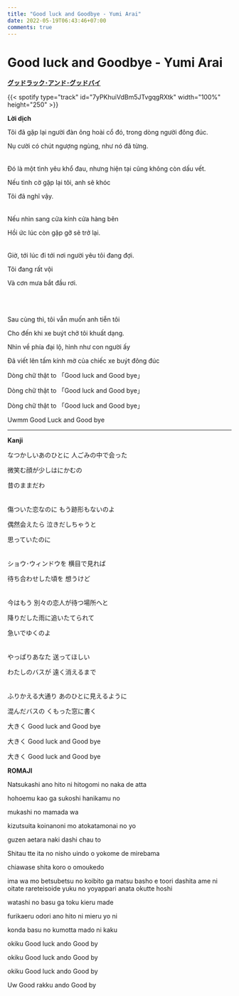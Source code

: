 ```yaml
---
title: "Good luck and Goodbye - Yumi Arai"
date: 2022-05-19T06:43:46+07:00
comments: true
---
```


# Good luck and Goodbye - Yumi Arai

**[グッドラック･アンド･グッドバイ](https://youtu.be/vAopUXkSolc)**

{{< spotify type="track" id="7yPKhuiVdBm5JTvgqgRXtk" width="100%" height="250" >}}


**Lời dịch**

Tôi đã gặp lại người đàn ông hoài cổ đó, trong dòng người đông đúc.

Nụ cười có chút ngượng ngùng, như nó đã từng.
\
\
\
Đó là một tình yêu khổ đau, nhưng hiện tại cũng không còn dấu vết.

Nếu tình cờ gặp lại tôi, anh sẽ khóc

Tôi đã nghĩ vậy.
\
\
\
Nếu nhìn sang cửa kính cửa hàng bên

Hồi ức lúc còn gặp gỡ sẽ trở lại.
\
\
\
Giờ, tới lúc đi tới nơi người yêu tôi đang đợi.

Tôi đang rất vội

Và cơn mưa bắt đầu rơi.

\
\
\
Sau cùng thì, tôi vẫn muốn anh tiễn tôi

Cho đến khi xe buýt chở tôi khuất dạng.

Nhìn về phía đại lộ, hình như con người ấy 

Đã viết lên tấm kính mờ của chiếc xe buýt đông đúc

Dòng chữ thật to 「Good luck and Good bye」

Dòng chữ thật to 「Good luck and Good bye」

Dòng chữ thật to 「Good luck and Good bye」


Uwmm Good Luck and Good bye

---

**Kanji**

なつかしいあのひとに 人ごみの中で会った

微笑む顔が少しはにかむの

昔のままだわ
\
\
\
傷ついた恋なのに もう跡形もないのよ

偶然会えたら 泣きだしちゃうと

思っていたのに
\
\
\
ショウ･ウィンドウを 横目で見れば

待ち合わせした頃を 想うけど
\
\
\
今はもう 別々の恋人が待つ場所へと

降りだした雨に追いたてられて

急いでゆくのよ
\
\
\
やっぱりあなた 送ってほしい

わたしのバスが 遠く消えるまで
\
\
\
ふりかえる大通り あのひとに見えるように

混んだバスの くもった窓に書く

大きく Good luck and Good bye

大きく Good luck and Good bye

大きく Good luck and Good bye

**ROMAJI**

Natsukashi ano hito ni hitogomi no naka de atta

hohoemu kao ga sukoshi hanikamu no

mukashi no mamada wa

kizutsuita koinanoni mo atokatamonai no yo

guzen aetara naki dashi chau to

Shitau tte ita no nisho uindo o yokome de mirebama

chiawase shita koro o omoukedo

ima wa mo betsubetsu no koibito ga matsu basho e toori dashita ame ni oitate rareteisoide yuku no yoyappari anata okutte hoshi

watashi no basu ga toku kieru made

furikaeru odori ano hito ni mieru yo ni

konda basu no kumotta mado ni kaku

okiku Good luck ando Good by

okiku Good luck ando Good by

okiku Good luck ando Good by

Uw Good rakku ando Good by

